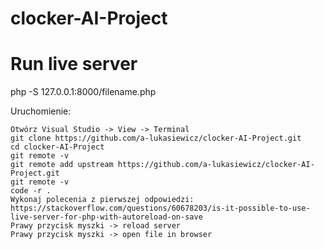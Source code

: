 # clocker-AI-Project

# Run live server 
php -S 127.0.0.1:8000/filename.php

Uruchomienie:
```
Otwórz Visual Studio -> View -> Terminal
git clone https://github.com/a-lukasiewicz/clocker-AI-Project.git
cd clocker-AI-Project
git remote -v
git remote add upstream https://github.com/a-lukasiewicz/clocker-AI-Project.git
git remote -v
code -r .
Wykonaj polecenia z pierwszej odpowiedzi: https://stackoverflow.com/questions/60678203/is-it-possible-to-use-live-server-for-php-with-autoreload-on-save 
Prawy przycisk myszki -> reload server 
Prawy przycisk myszki -> open file in browser 
``` 
